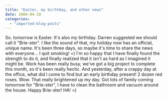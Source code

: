 ```yaml
---
title: "Easter, my birthday, and other news"
date: 2004-04-10
categories: 
  - "imported-blog-posts"
---
```


So. tomorrow is Easter. It's also my birthday. Darren suggested we should call it "Brie-ster". I like the sound of that, my holiday now has an official, unique name. It's been three days, so maybe it's time to share the news with everyone... I quit smoking! =) I'm so happy that I have finally found the strength to do it, and finally realized that it isn't as hard as I imagined it might be. Work has been really busy, we've got a big project to complete this month, so it's been really hectic. And yesterday, after a crappy day at the office, what did I come to find but an early birthday present! 2 dozen red roses. Wow. That really brightened up my day. Got lots of family coming tomorrow for "Brie-ster", I have to clean the bathroom and vacuum around the house. Happy Brie-ster! HA! =)
